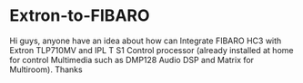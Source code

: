 # Extron-to-FIBARO
Hi guys, anyone have an idea about how can Integrate FIBARO HC3 with Extron TLP710MV and IPL T S1 Control processor (already installed at home for control Multimedia such as DMP128 Audio DSP and Matrix for Multiroom). Thanks
